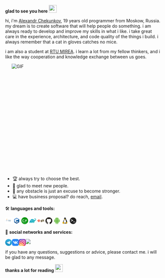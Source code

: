 **glad to see you here** <img src="https://camo.githubusercontent.com/e8e7b06ecf583bc040eb60e44eb5b8e0ecc5421320a92929ce21522dbc34c891/68747470733a2f2f6d656469612e67697068792e636f6d2f6d656469612f6876524a434c467a6361737252346961377a2f67697068792e676966" width="25" height="25" />

hi, i'm [Alexandr Chekunkov](https://vk.com/coder_chekunkov), 19 years old programmer from Moskow, Russia. my dream is to create software that will help people do something.
i am always ready to develop and improve my skills in what i like. i take great care in the experience, architecture, and code quality of the things i build. i always remember that a cat in gloves catches no mice.

i am also a student at [RTU MIREA](https://www.mirea.ru/). i learn a lot from my fellow thinkers, and i like the way cooperation and knowledge exchange between us goes.

<img align="right" alt="GIF" src="https://raw.githubusercontent.com/SP-XD/SP-XD/main/images/dev-working_rounded.gif?raw=true" width="483" height="360" />

- 🏆 always try to choose the best.
- 🤝 glad to meet new people.
- 🗻 any obstacle is just an excuse to become stronger.
- 💻 have business proposal? do reach, [email](mailto:chekunkov-work@yandex.ru).

🛠 **languages and tools:**

<code><img src="https://raw.githubusercontent.com/github/explore/80688e429a7d4ef2fca1e82350fe8e3517d3494d/topics/java/java.png" width="22" height="22"></code>
<code><img src="https://raw.githubusercontent.com/github/explore/f3e22f0dca2be955676bc70d6214b95b13354ee8/topics/c/c.png" width="22" height="22"></code>
<code><img src="https://raw.githubusercontent.com/github/explore/80688e429a7d4ef2fca1e82350fe8e3517d3494d/topics/csharp/csharp.png" width="22" height="22"></code>
<code><img src="https://raw.githubusercontent.com/github/explore/59009b1589a883459c0ae19044e3e7e3ec0c4e0a/topics/gradle/gradle.png" width="22" height="22"></code>
<code><img src="https://raw.githubusercontent.com/github/explore/80688e429a7d4ef2fca1e82350fe8e3517d3494d/topics/git/git.png" width="22" height="22"></code>
<code><img src="https://raw.githubusercontent.com/github/explore/89bdd9644f44d1b12180fd512b95574fe4c54617/topics/github-api/github-api.png" width="22" height="22"></code>
<code><img src="https://raw.githubusercontent.com/github/explore/80688e429a7d4ef2fca1e82350fe8e3517d3494d/topics/android/android.png" width="22" height="22"></code>
<code><img src="https://raw.githubusercontent.com/github/explore/80688e429a7d4ef2fca1e82350fe8e3517d3494d/topics/linux/linux.png" width="22" height="22"></code>
<code><img src="https://raw.githubusercontent.com/github/explore/d92924b1d925bb134e308bd29c9de6c302ed3beb/topics/terminal/terminal.png" width="22" height="22"></code>

👀 **social networks and services:**

<a href="https://t.me/cdr_chknkv">
  <img align="left" alt="My Telegram" width="22px" src="https://raw.githubusercontent.com/github/explore/80688e429a7d4ef2fca1e82350fe8e3517d3494d/topics/telegram/telegram.png"/>
</a>
<a href="https://vk.com/coder_chekunkov">
  <img align="left" alt="My VK" width="22px" src="https://raw.githubusercontent.com/github/explore/418499da37ed2d07cff077560db9bfe299c8d7b8/topics/vk/vk.png" />
</a>
<a href="https://www.instagram.com/coder_chekunkov/">
  <img align="left" alt="My Instagram" width="22px"                src="https://raw.githubusercontent.com/github/explore/06c46459e7947c8a25f72798af696d66e202ac39/topics/instagram/instagram.png" />
</a>

![](https://visitor-badge.glitch.me/badge?page_id=coder-chekunkov.coder-chekunkov)

if you have any questions, suggestions or advice, please contact me. i will be glad to any message.

**thanks a lot for reading** <img src="https://raw.githubusercontent.com/SP-XD/SP-XD/main/images/linux_rounded.gif" width="25" height="25" />



